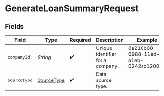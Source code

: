 # GenerateLoanSummaryRequest


## Fields

| Field                                               | Type                                                | Required                                            | Description                                         | Example                                             |
| --------------------------------------------------- | --------------------------------------------------- | --------------------------------------------------- | --------------------------------------------------- | --------------------------------------------------- |
| `companyId`                                         | *String*                                            | :heavy_check_mark:                                  | Unique identifier for a company.                    | 8a210b68-6988-11ed-a1eb-0242ac120002                |
| `sourceType`                                        | [SourceType](../../models/operations/SourceType.md) | :heavy_check_mark:                                  | Data source type.                                   |                                                     |